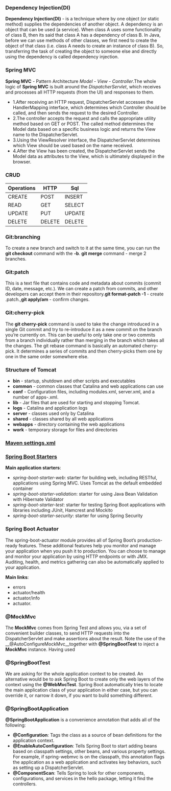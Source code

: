 ### Dependency Injection(DI) 
**Dependency Injection(DI)** - is a technique where by one object (or static method) supplies the dependencies of another object. 
A dependency is an object that can be used (a service).
When class A uses some functionality of class B, then its said that class A has a dependency of class B.
In Java, before we can use methods of other classes, we first need to create the object of that class 
(i.e. class A needs to create an instance of class B).
So, transferring the task of creating the object to someone else and directly using the dependency is called dependency injection.

### Spring MVC
**Spring MVC** - Pattern Architecture *Model - View - Controller*.The whole logic of **Spring MVC** is built around the *DispatcherServlet*,
which receives and processes all HTTP requests (from the UI) and responses to them.
* 1.After receiving an HTTP request, DispatcherServlet accesses the HandlerMapping interface, 
which determines which Controller should be called, and then sends the request to the desired Controller.
* 2.The controller accepts the request and calls the appropriate utility method based on GET or POST. 
The called method determines the Model data based on a specific business logic and returns the View name to the DispatcherServlet.
* 3.Using the ViewResolver interface, the DispatcherServlet determines which View should be used based on the name received.
* 4.After the View has been created, the DispatcherServlet sends the Model data as attributes to the View, 
which is ultimately displayed in the browser.

### CRUD

Operations | HTTP | Sql |
------------ | ------------- | ---------------
CREATE | POST | INSERT 
READ | GET | SELECT
UPDATE | PUT | UPDATE
DELETE | DELETE | DELETE

### Git:branching 
To create a new branch and switch to it at the same time, you can run the **git checkout** command with the **-b**.
**git merge** command - merge 2 branches.

### Git:patch
This is a text file that contains code and metadata about commits (commit ID, date, message, etc.). We can create a patch from commits,
and other developers can accept them in their repository.**git format-patch -1** - create .patch.,**git apply/am** - confirm changes.

### Git:cherry-pick
The **git cherry-pick** command is used to take the change introduced in a single Git commit and 
try to re-introduce it as a new commit on the branch you’re currently on. 
This can be useful to only take one or two commits from a branch individually rather than merging in the branch which takes all the changes.
The git rebase command is basically an automated cherry-pick. 
It determines a series of commits and then cherry-picks them one by one in the same order somewhere else.

### Structure of Tomcat
 * **bin** - startup, shutdown and other scripts and executables
* **common** - common classes that Catalina and web applications can use
* **conf** - Configuration files, including modules.xml, server.xml, and a number of apps-<name>.xml.
* **lib** - Jar files that are used for starting and stopping Tomcat.
* **logs** - Catalina and application logs
* **server** - classes used only by Catalina
* **shared** - classes shared by all web applications
* **webapps** - directory containing the web applications
* **work** - temporary storage for files and directories

### [Maven settings.xml](https://maven.apache.org/settings.html)

### [Spring Boot Starters](https://docs.spring.io/spring-boot/docs/2.1.6.RELEASE/reference/htmlsingle/#using-boot-starter)
__Main application starters__:
 * *spring-boot-starter-web*: starter for building web, including RESTful, applications using Spring MVC. Uses Tomcat as the default embedded container
 * *spring-boot-starter-validation*: starter for using Java Bean Validation with Hibernate Validator
 * *spring-boot-starter-test*: starter for testing Spring Boot applications with libraries including JUnit, Hamcrest and Mockito
 * *spring-boot-starter-security*: starter for using Spring Security

### Spring Boot Actuator
The spring-boot-actuator module provides all of Spring Boot’s production-ready features.
These additional features help you monitor and manage your application when you push it to production. You can choose to manage and monitor your application by using HTTP endpoints or with JMX. Auditing, health, and metrics gathering can also be automatically applied to your application.

__Main links__:
 * errors
 * actuator/health 
 * actuator/info 
 * actuator.

### @MockMvc
The __MockMvc__ comes from Spring Test and allows you, via a set of convenient builder classes, to send HTTP requests into the DispatcherServlet and make assertions about the result. 
Note the use of the __@AutoConfigureMockMvc__together with __@SpringBootTest__ to inject a __MockMvc__ instance. Having used 

### @SpringBootTest
We are asking for the whole application context to be created. 
An alternative would be to ask Spring Boot to create only the web layers of the context using the __@WebMvcTest__. Spring Boot automatically tries to locate the main application class of your application in either case, but you can override it, or narrow it down, if you want to build something different.

### @SpringBootApplication
**@SpringBootApplication** is a convenience annotation that adds all of the following:
* **@Configuration**: Tags the class as a source of bean definitions for the application context.
* **@EnableAutoConfiguration**: Tells Spring Boot to start adding beans based on classpath settings, other beans, and various property settings. For example, if spring-webmvc is on the classpath, this annotation flags the application as a web application and activates key behaviors, such as setting up a DispatcherServlet.
* **@ComponentScan**: Tells Spring to look for other components, configurations, and services in the hello package, letting it find the controllers.